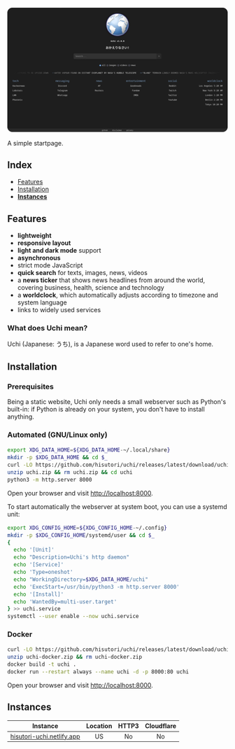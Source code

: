 ![preview](./assets/uchi.png)

A simple startpage.

## Index

- [Features](#features)
- [Installation](#installation)
- **[Instances](#instances)**

## Features

- **lightweight**
- **responsive layout**
- **light and dark mode** support
- **asynchronous**
- strict mode JavaScript
- **quick search** for texts, images, news, videos
- a **news ticker** that shows news headlines from around the world, covering business, health, science and technology
- a **worldclock**, which automatically adjusts according to timezone and system language
- links to widely used services

### What does Uchi mean?

Uchi (Japanese: うち), is a Japanese word used to refer to one's home.

## Installation

### Prerequisites

Being a static website, Uchi only needs a small webserver such as Python's built-in: if Python is already on your system, you don't have to install anything.

### Automated (GNU/Linux only)

```bash
export XDG_DATA_HOME=${XDG_DATA_HOME-~/.local/share}
mkdir -p $XDG_DATA_HOME && cd $_
curl -LO https://github.com/hisutori/uchi/releases/latest/download/uchi.zip
unzip uchi.zip && rm uchi.zip && cd uchi
python3 -m http.server 8000
```

Open your browser and visit [http://localhost:8000](http://localhost:8000).

To start automatically the webserver at system boot, you can use a systemd unit:

```bash
export XDG_CONFIG_HOME=${XDG_CONFIG_HOME-~/.config}
mkdir -p $XDG_CONFIG_HOME/systemd/user && cd $_
{
  echo '[Unit]'
  echo "Description=Uchi's http daemon"
  echo '[Service]'
  echo 'Type=oneshot'
  echo "WorkingDirectory=$XDG_DATA_HOME/uchi"
  echo 'ExecStart=/usr/bin/python3 -m http.server 8000'
  echo '[Install]'
  echo 'WantedBy=multi-user.target'
} >> uchi.service
systemctl --user enable --now uchi.service
```

### Docker

```bash
curl -LO https://github.com/hisutori/uchi/releases/latest/download/uchi-docker.zip
unzip uchi-docker.zip && rm uchi-docker.zip
docker build -t uchi .
docker run --restart always --name uchi -d -p 8000:80 uchi
```

Open your browser and visit [http://localhost:8000](http://localhost:8000).

## Instances

| Instance                                                        | Location | HTTP3 | Cloudflare |
| --------------------------------------------------------------- | :------: | :---: | :--------: |
| [hisutori-uchi.netlify.app](https://hisutori-uchi.netlify.app/) |    US    |  No   |     No     |
